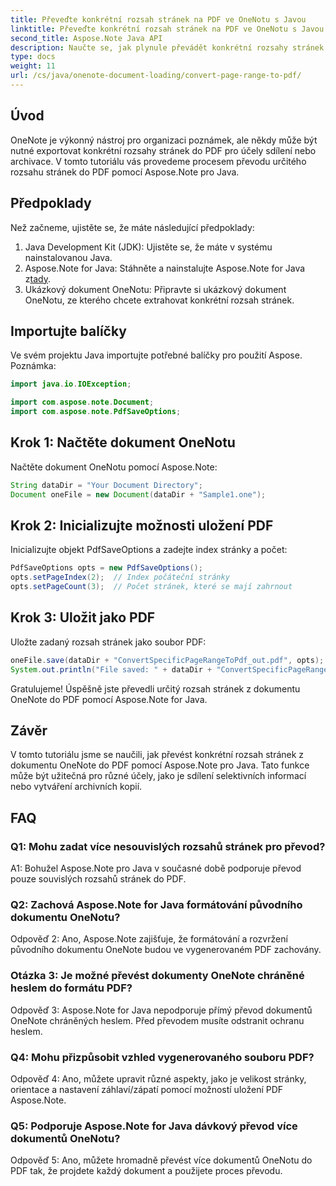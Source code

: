 ```yaml
---
title: Převeďte konkrétní rozsah stránek na PDF ve OneNotu s Javou
linktitle: Převeďte konkrétní rozsah stránek na PDF ve OneNotu s Javou
second_title: Aspose.Note Java API
description: Naučte se, jak plynule převádět konkrétní rozsahy stránek z OneNotu do PDF pomocí Aspose.Note pro Java. Zachovejte formátování a rozložení bez námahy.
type: docs
weight: 11
url: /cs/java/onenote-document-loading/convert-page-range-to-pdf/
---
```

## Úvod

OneNote je výkonný nástroj pro organizaci poznámek, ale někdy může být nutné exportovat konkrétní rozsahy stránek do PDF pro účely sdílení nebo archivace. V tomto tutoriálu vás provedeme procesem převodu určitého rozsahu stránek do PDF pomocí Aspose.Note pro Java.

## Předpoklady

Než začneme, ujistěte se, že máte následující předpoklady:

1. Java Development Kit (JDK): Ujistěte se, že máte v systému nainstalovanou Java.
2.  Aspose.Note for Java: Stáhněte a nainstalujte Aspose.Note for Java z[tady](https://releases.aspose.com/note/java/).
3. Ukázkový dokument OneNotu: Připravte si ukázkový dokument OneNotu, ze kterého chcete extrahovat konkrétní rozsah stránek.

## Importujte balíčky

Ve svém projektu Java importujte potřebné balíčky pro použití Aspose. Poznámka:

```java
import java.io.IOException;

import com.aspose.note.Document;
import com.aspose.note.PdfSaveOptions;
```

## Krok 1: Načtěte dokument OneNotu

Načtěte dokument OneNotu pomocí Aspose.Note:

```java
String dataDir = "Your Document Directory";
Document oneFile = new Document(dataDir + "Sample1.one");
```

## Krok 2: Inicializujte možnosti uložení PDF

Inicializujte objekt PdfSaveOptions a zadejte index stránky a počet:

```java
PdfSaveOptions opts = new PdfSaveOptions();
opts.setPageIndex(2);  // Index počáteční stránky
opts.setPageCount(3);  // Počet stránek, které se mají zahrnout
```

## Krok 3: Uložit jako PDF

Uložte zadaný rozsah stránek jako soubor PDF:

```java
oneFile.save(dataDir + "ConvertSpecificPageRangeToPdf_out.pdf", opts);
System.out.println("File saved: " + dataDir + "ConvertSpecificPageRangeToPdf_out.pdf");
```

Gratulujeme! Úspěšně jste převedli určitý rozsah stránek z dokumentu OneNote do PDF pomocí Aspose.Note for Java.

## Závěr

V tomto tutoriálu jsme se naučili, jak převést konkrétní rozsah stránek z dokumentu OneNote do PDF pomocí Aspose.Note pro Java. Tato funkce může být užitečná pro různé účely, jako je sdílení selektivních informací nebo vytváření archivních kopií.

## FAQ

### Q1: Mohu zadat více nesouvislých rozsahů stránek pro převod?

A1: Bohužel Aspose.Note pro Java v současné době podporuje převod pouze souvislých rozsahů stránek do PDF.

### Q2: Zachová Aspose.Note for Java formátování původního dokumentu OneNotu?

Odpověď 2: Ano, Aspose.Note zajišťuje, že formátování a rozvržení původního dokumentu OneNote budou ve vygenerovaném PDF zachovány.

### Otázka 3: Je možné převést dokumenty OneNote chráněné heslem do formátu PDF?

Odpověď 3: Aspose.Note for Java nepodporuje přímý převod dokumentů OneNote chráněných heslem. Před převodem musíte odstranit ochranu heslem.

### Q4: Mohu přizpůsobit vzhled vygenerovaného souboru PDF?

Odpověď 4: Ano, můžete upravit různé aspekty, jako je velikost stránky, orientace a nastavení záhlaví/zápatí pomocí možností uložení PDF Aspose.Note.

### Q5: Podporuje Aspose.Note for Java dávkový převod více dokumentů OneNotu?

Odpověď 5: Ano, můžete hromadně převést více dokumentů OneNotu do PDF tak, že projdete každý dokument a použijete proces převodu.